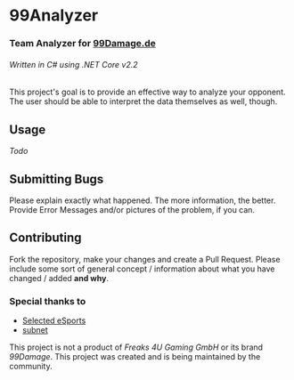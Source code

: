 # 99Analyzer
### Team Analyzer for [99Damage.de](https://csgo.99damage.de/)
###### Written in C# using .NET Core v2.2

This project's goal is to provide an effective way to analyze your opponent.
The user should be able to interpret the data themselves as well, though.

## Usage

_Todo_

## Submitting Bugs

Please explain exactly what happened. The more information, the better.
Provide Error Messages and/or pictures of the problem, if you can.

## Contributing

Fork the repository, make your changes and create a Pull Request.
Please include some sort of general concept / information about what you have changed / added **and why**.

### Special thanks to

* [Selected eSports](https://selected-esports.de/)
* [subnet](https://github.com/subnet-)

This project is not a product of *Freaks 4U Gaming GmbH* or its brand *99Damage*. This project was created and is being maintained by the community.